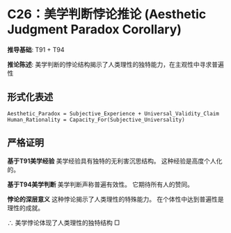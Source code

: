 # C26：美学判断悖论推论 (Aesthetic Judgment Paradox Corollary)

**推导基础**: T91 + T94

**推论陈述**: 美学判断的悖论结构揭示了人类理性的独特能力，在主观性中寻求普遍性

## 形式化表述
```
Aesthetic_Paradox = Subjective_Experience + Universal_Validity_Claim
Human_Rationality = Capacity_For(Subjective_Universality)
```

## 严格证明

**基于T91美学经验**
美学经验具有独特的无利害沉思结构。
这种经验是高度个人化的。

**基于T94美学判断**
美学判断声称普遍有效性。
它期待所有人的赞同。

**悖论的深层意义**
这种悖论揭示了人类理性的特殊能力。
在个体性中达到普遍性是理性的成就。

∴ 美学悖论体现了人类理性的独特结构 □